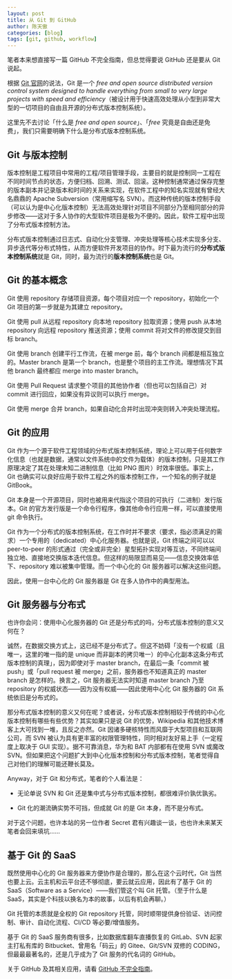 ```yaml
---
layout: post
title: 从 Git 到 GitHub
author: 陈天傲
categories: [blog]
tags: [git, github, workflow]
---
```


笔者本来想直接写一篇 GitHub 不完全指南，但总觉得要说 GitHub 还是要从 Git 说起。

根据 [Git 官网](https://git-scm.com)的说法，Git 是一个 *free and open source distributed version control system designed to handle everything from small to very large projects with speed and efficiency*（被设计用于快速高效处理从小型到非常大型的一切项目的自由且开源的分布式版本控制系统）。

这里先不去讨论「什么是 *free and open source*」、「*free* 究竟是自由还是免费」，我们只需要明确下什么是分布式版本控制系统。

## Git 与版本控制

版本控制是工程项目中常用的工程/项目管理手段，主要目的就是控制同一工程在不同时间节点的状态，方便归档、回溯、测试、回滚。这种控制通常通过保存完整的版本副本并记录版本和时间的关系来实现，在软件工程中的知名实现就有曾经大名鼎鼎的 Apache Subversion（常用缩写名 SVN）。而这种传统的版本控制手段（可以认为是中心化版本控制）无法高效处理针对项目不同部分乃至相同部分的异步修改——这对于多人协作的大型软件项目是极为不便的。因此，软件工程中出现了分布式版本控制方法。

分布式版本控制通过日志式、自动化分支管理、冲突处理等核心技术实现多分支、异步迭代等分布式特性，从而方便软件开发项目的协作。时下最为流行的**分布式版本控制系统**就是 Git，同时，最为流行的**版本控制系统**也是 Git。

## Git 的基本概念

Git 使用 repository 存储项目资源，每个项目对应一个 repository，初始化一个 Git 项目的第一步就是为其建立 repository。

Git 使用 pull 从远程 repository 向本地 repository 拉取资源；使用 push 从本地 repository 向远程 repository 推送资源；使用 commit 将对文件的修改提交到目标 branch。

Git 使用 branch 创建平行工作流，在被 merge 前，每个 branch 间都是相互独立的。Master branch 是第一个 branch，也是整个项目的主工作流。理想情况下其他 branch 最终都应 merge into master branch。

Git 使用 Pull Request 请求整个项目的其他协作者（但也可以包括自己）对 commit 进行回应，如果没有异议则可以执行 merge。

Git 使用 merge 合并 branch，如果自动化合并时出现冲突则转入冲突处理流程。

## Git 的应用

Git 作为一个源于软件工程领域的分布式版本控制系统，理论上可以用于任何数字化信息（也就是数据，通常以文件系统中的文件为载体）的版本控制，只是其工作原理决定了其在处理未知二进制信息（比如 PNG 图片）时效率很低。事实上，Git 也确实可以良好应用于软件工程之外的版本控制工作，一个知名的例子就是 GitBook。

Git 本身是一个开源项目，同时也被用来代指这个项目的可执行（二进制）发行版本。Git 的官方发行版是一个命令行程序，像其他命令行应用一样，可以直接使用 git 命令执行。

Git 作为一个分布式的版本控制系统，在工作时并不要求（要求，指必须满足的需求）一个专用的（dedicated）中心化服务器。也就是说，Git 终端之间可以以 peer-to-peer 的形式通过（完全或非完全）星型拓扑实现对等互访，不同终端间独立地、直接地交换版本迭代信息。但这样的局限显而易见——信息交换效率低下、repository 难以被集中管理。而一个中心化的 Git 服务器可以解决这些问题。

因此，使用一台中心化的 Git 服务器是 Git 在多人协作中的典型用法。

## Git 服务器与分布式

也许你会问：使用中心化服务器的 Git 还是分布式的吗，分布式版本控制的意义又何在？

诚然，在数据交换方式上，这已经不是分布式了。但这不妨碍「没有一个权威（且唯一，这里的唯一指的是 unique 而非副本的拷贝唯一）的中心化副本这条分布式版本控制的真理」，因为即使对于 master branch，在最后一条「commit 被 push」或「pull request 被 merge」之前，服务器也不知道真正的 master branch 是怎样的。换言之，Git 服务器无法实时知道 master branch 乃至 repository 的权威状态——因为没有权威——因此使用中心化 Git 服务器的 Git 系统依旧是分布式的。

那分布式版本控制的意义又何在呢？或者说，分布式版本控制相较于传统的中心化版本控制有哪些有些优势？其实如果只是说 Git 的优势，Wikipedia 和其他技术博客上大可找到一堆，且反之亦然。Git 因诸多硬核特性而风靡于大型项目和互联网公司，而 SVN 被认为具有更丰富的权限管理特性，同时相对友好易上手（一定程度上取决于 GUI 实现）。据不可靠消息，华为和 BAT 内部都有在使用 SVN 或魔改 SVN。但如果把这个问题扩大到中心化版本控制和分布式版本控制，笔者觉得自己对他们的理解可能还鞭长莫及。

Anyway，对于 Git 和分布式，笔者的个人看法是：

* 无论单说 SVN 和 Git 还是集中式与分布式版本控制，都很难评价孰优孰劣。

* Git 化的潮流确实势不可挡，但成就 Git 的是 Git 本身，而不是分布式。

对于这个问题，也许本站的另一位作者 Secret 君有兴趣谈一谈，也也许未来某天笔者会回来填坑……

## 基于 Git 的 SaaS

既然使用中心化的 Git 服务器来方便协作是合理的，那么在这个云时代，Git 当然也要上云。云主机和云平台还不够彻底，要云就云应用，因此有了基于 Git 的 SaaS（Software as a Service）——我们管这个叫 Git 托管。（至于什么是 SaaS，其实是个科技以换名为本的故事，以后有机会再聊。）

Git 托管的本质就是全权的 Git repository 托管，同时顺带提供身份验证、访问控制、审计、自动化流程、CI/CD 等必要/增值服务。

基于 Git 的 SaaS 服务商有很多，比如数据库翻车直播恢复的 GitLab、SVN 起家主打私有库的 Bitbucket、曾用名「码云」的 Gitee、Git/SVN 双修的 CODING，但最最最著名的，还是几乎成为了 Git 服务的代名词的 GitHub。

关于 GitHub 及其相关应用，请看 [GitHub 不完全指南](/github-guide)。
